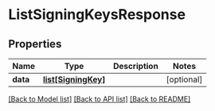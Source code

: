 # ListSigningKeysResponse

## Properties
Name | Type | Description | Notes
------------ | ------------- | ------------- | -------------
**data** | [**list[SigningKey]**](SigningKey.md) |  | [optional]

[[Back to Model list]](../README.md#documentation-for-models) [[Back to API list]](../README.md#documentation-for-api-endpoints) [[Back to README]](../README.md)


